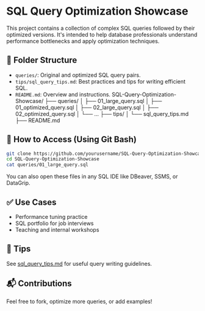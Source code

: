 # SQL Query Optimization Showcase

This project contains a collection of complex SQL queries followed by their optimized versions. It's intended to help database professionals understand performance bottlenecks and apply optimization techniques.

## 📁 Folder Structure
- `queries/`: Original and optimized SQL query pairs.
- `tips/sql_query_tips.md`: Best practices and tips for writing efficient SQL.
- `README.md`: Overview and instructions.
SQL-Query-Optimization-Showcase/
├── queries/
│ ├── 01_large_query.sql
│ ├── 01_optimized_query.sql
│ ├── 02_large_query.sql
│ ├── 02_optimized_query.sql
│ └── ...
├── tips/
│ └── sql_query_tips.md
├── README.md

## 🔧 How to Access (Using Git Bash)

```bash
git clone https://github.com/yourusername/SQL-Query-Optimization-Showcase.git
cd SQL-Query-Optimization-Showcase
cat queries/01_large_query.sql
```

You can also open these files in any SQL IDE like DBeaver, SSMS, or DataGrip.

## ✅ Use Cases
- Performance tuning practice
- SQL portfolio for job interviews
- Teaching and internal workshops

## 📌 Tips
See [sql_query_tips.md](tips/sql_query_tips.md) for useful query writing guidelines.

## 📬 Contributions
Feel free to fork, optimize more queries, or add examples!
